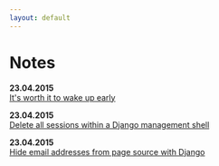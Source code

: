 ```yaml
---
layout: default
---
```


# Notes

**23.04.2015**<br />
[It's worth it to wake up early](3)

**23.04.2015**<br />
[Delete all sessions within a Django management shell](2)

**23.04.2015**<br />
[Hide email addresses from page source with Django](1)
